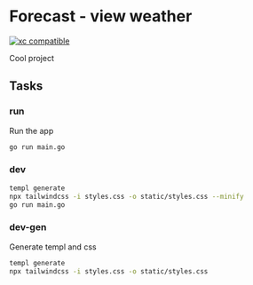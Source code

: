 # Forecast - view weather
[![xc compatible](https://xcfile.dev/badge.svg)](https://xcfile.dev)

Cool project

## Tasks

### run

Run the app

```bash
go run main.go
```

### dev

```bash
templ generate
npx tailwindcss -i styles.css -o static/styles.css --minify
go run main.go
```

### dev-gen

Generate templ and css

```bash
templ generate
npx tailwindcss -i styles.css -o static/styles.css
```
